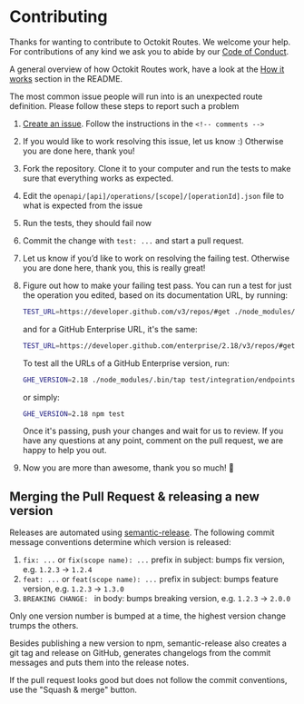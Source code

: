 # Contributing

Thanks for wanting to contribute to Octokit Routes. We welcome your help.
For contributions of any kind we ask you to abide by our [Code of Conduct](CODE_OF_CONDUCT.md).

A general overview of how Octokit Routes work, have a look at the
[How it works](README.md#how-it-works) section in the README.

The most common issue people will run into is an unexpected route definition.
Please follow these steps to report such a problem

1. [Create an issue](https://github.com/octokit/routes/issues/new). Follow the instructions in the `<!-- comments -->`
2. If you would like to work resolving this issue, let us know :)
   Otherwise you are done here, thank you!
3. Fork the repository. Clone it to your computer and run the tests to make sure that everything works as expected.
4. Edit the `openapi/[api]/operations/[scope]/[operationId].json` file to what is expected from the issue
5. Run the tests, they should fail now
6. Commit the change with `test: ...` and start a pull request.
7. Let us know if you’d like to work on resolving the failing test.
   Otherwise you are done here, thank you, this is really great!
8. Figure out how to make your failing test pass. You can run a test for just the operation you edited, based on its documentation URL, by running:

   ```bash
   TEST_URL=https://developer.github.com/v3/repos/#get ./node_modules/.bin/tap test/integration/endpoints-test.js
   ```

   and for a GitHub Enterprise URL, it's the same:

   ```bash
   TEST_URL=https://developer.github.com/enterprise/2.18/v3/repos/#get ./node_modules/.bin/tap test/integration/endpoints-test.js
   ```

   To test all the URLs of a GitHub Enterprise version, run:

   ```bash
   GHE_VERSION=2.18 ./node_modules/.bin/tap test/integration/endpoints-test.js
   ```

   or simply:

   ```bash
   GHE_VERSION=2.18 npm test
   ```

   Once it's passing, push your changes and wait for us to review. If you have any questions at any point, comment on the pull request, we are happy to help you out.
9. Now you are more than awesome, thank you so much! 💐

## Merging the Pull Request & releasing a new version

Releases are automated using [semantic-release](https://github.com/semantic-release/semantic-release).
The following commit message conventions determine which version is released:

1. `fix: ...` or `fix(scope name): ...` prefix in subject: bumps fix version, e.g. `1.2.3` → `1.2.4`
2. `feat: ...` or `feat(scope name): ...` prefix in subject: bumps feature version, e.g. `1.2.3` → `1.3.0`
3. `BREAKING CHANGE: ` in body: bumps breaking version, e.g. `1.2.3` → `2.0.0`

Only one version number is bumped at a time, the highest version change trumps the others.

Besides publishing a new version to npm, semantic-release also creates a git tag and release on GitHub, generates changelogs from the commit messages and puts them into the release notes.

If the pull request looks good but does not follow the commit conventions, use the "Squash & merge" button.
